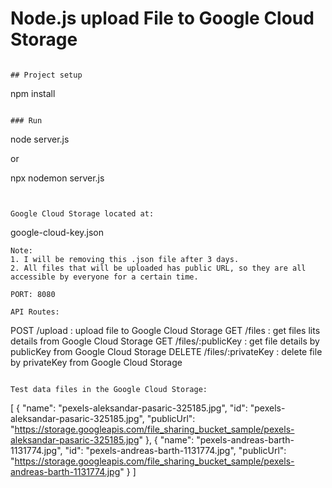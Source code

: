 # Node.js upload File to Google Cloud Storage
```

## Project setup
```
npm install
```

### Run
```
node server.js

or

npx nodemon server.js
```


Google Cloud Storage located at:
```
google-cloud-key.json
```
Note: 
1. I will be removing this .json file after 3 days.
2. All files that will be uploaded has public URL, so they are all accessible by everyone for a certain time.

PORT: 8080

API Routes:
```
POST /upload : upload file to Google Cloud Storage
GET /files : get files lits details from Google Cloud Storage
GET /files/:publicKey : get file details by publicKey from Google Cloud Storage
DELETE /files/:privateKey : delete file by privateKey from Google Cloud Storage
```

Test data files in the Google Cloud Storage:
```
[
    {
        "name": "pexels-aleksandar-pasaric-325185.jpg",
        "id": "pexels-aleksandar-pasaric-325185.jpg",
        "publicUrl": "https://storage.googleapis.com/file_sharing_bucket_sample/pexels-aleksandar-pasaric-325185.jpg"
    },
    {
        "name": "pexels-andreas-barth-1131774.jpg",
        "id": "pexels-andreas-barth-1131774.jpg",
        "publicUrl": "https://storage.googleapis.com/file_sharing_bucket_sample/pexels-andreas-barth-1131774.jpg"
    }
]
